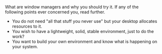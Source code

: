 What are window managers and why you should try it. If any of the following
points ever concerned you, read further.

- You do not need "all that stuff you never use" but your desktop allocates resources to it.
- You wish to have a lightweight, solid, stable environment, just to do the work?
- You want to build your own environment and know what is happening on your system.

